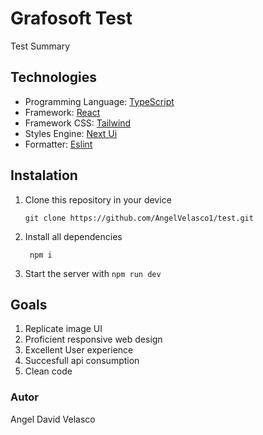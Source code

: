 # Grafosoft Test
Test Summary
## Technologies
- Programming Language: [TypeScript](https://www.typescriptlang.org)
- Framework: [React](https://react.dev/)
- Framework CSS: [Tailwind](https://tailwindcss.com)
- Styles Engine: [Next Ui](https://nextui.org)
- Formatter: [Eslint](https://eslint.org)
## Instalation
1. Clone this repository in your device
   ```shell
   git clone https://github.com/AngelVelasco1/test.git
   ```

2. Install all dependencies

   ```shell
    npm i
   ``` 
3. Start the server with  `npm run dev`

## Goals

1. Replicate image UI
2. Proficient responsive web design
3. Excellent User experience
4. Succesfull api consumption
5. Clean code


### Autor
Angel David Velasco
